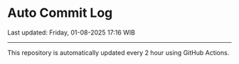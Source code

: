 # Auto Commit Log

Last updated: Friday, 01-08-2025 17:16 WIB

---

This repository is automatically updated every 2 hour using GitHub Actions.

